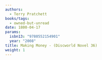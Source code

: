 ```yaml
---
authors:
  - Terry Pratchett
books/tags:
  - owned-but-unread
date: 1800-04-17
params:
  isbn13: "9780552154901"
  year: "2008"
title: Making Money - (Discworld Novel 36)
weight: 1
---
```


<!--more-->
